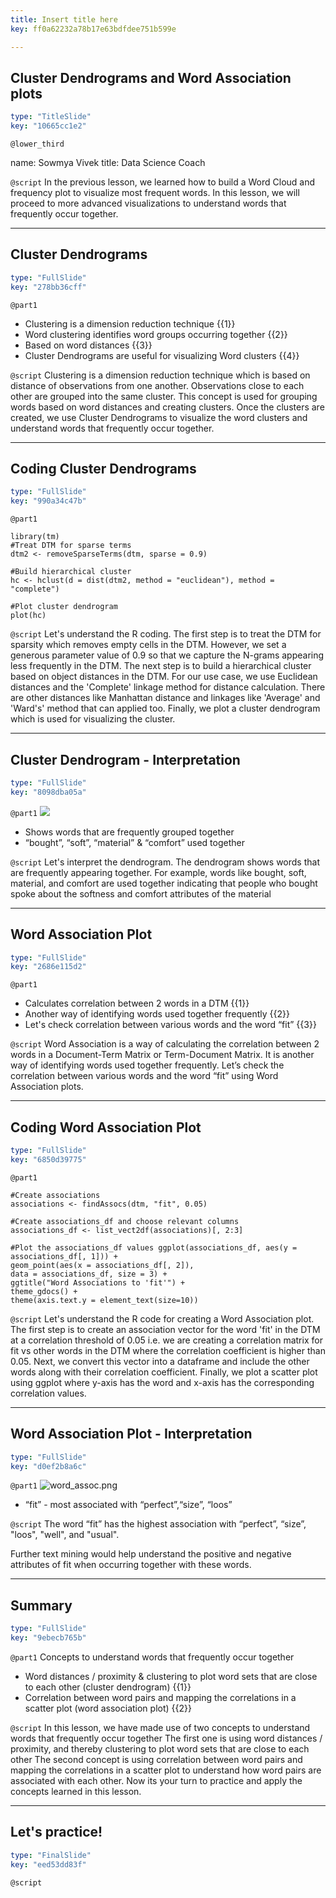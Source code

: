 ```yaml
---
title: Insert title here
key: ff0a62232a78b17e63bdfdee751b599e

---
```

## Cluster Dendrograms and Word Association plots

```yaml
type: "TitleSlide"
key: "10665cc1e2"
```

`@lower_third`

name: Sowmya Vivek
title: Data Science Coach


`@script`
In the previous lesson, we learned how to build a Word Cloud and frequency plot to visualize most frequent words. In this lesson, we will proceed to more advanced visualizations to understand words that frequently occur together.


---
## Cluster Dendrograms

```yaml
type: "FullSlide"
key: "278bb36cff"
```

`@part1`
- Clustering is a dimension reduction technique {{1}}
- Word clustering identifies word groups occurring together {{2}}
- Based on word distances {{3}}
- Cluster Dendrograms are useful for visualizing Word clusters {{4}}


`@script`
Clustering is a dimension reduction technique which is based on distance of observations from one another. Observations close to each other are grouped into the same cluster. This concept is used for grouping words based on word distances and creating clusters. Once the clusters are created, we use Cluster Dendrograms to visualize the word clusters and understand words that frequently occur together.


---
## Coding Cluster Dendrograms

```yaml
type: "FullSlide"
key: "990a34c47b"
```

`@part1`
```
library(tm) 
#Treat DTM for sparse terms
dtm2 <- removeSparseTerms(dtm, sparse = 0.9)

#Build hierarchical cluster
hc <- hclust(d = dist(dtm2, method = "euclidean"), method = "complete")

#Plot cluster dendrogram
plot(hc)
```


`@script`
Let's understand the R coding. The first step is to treat the DTM for sparsity which removes empty cells in the DTM. However, we set a generous parameter value of 0.9 so that we capture the N-grams appearing less frequently in the DTM.
The next step is to build a hierarchical cluster based on object distances in the DTM. For our use case, we use Euclidean distances and the 'Complete' linkage method for distance calculation. There are other distances like Manhattan distance and linkages like 'Average' and 'Ward's' method that can applied too.
Finally, we plot a cluster dendrogram which is used for visualizing the cluster.


---
## Cluster Dendrogram - Interpretation

```yaml
type: "FullSlide"
key: "8098dba05a"
```

`@part1`
![](https://assets.datacamp.com/production/repositories/5093/datasets/c5de85a6e4d3ab839a1dd8c12dd72d74fb9e70c2/clusterden.png)
- Shows words that are frequently grouped together
- “bought”, “soft”, “material” & “comfort” used together


`@script`
Let's interpret the dendrogram. 
The dendrogram shows words that are frequently appearing together. For example, words like bought, soft, material, and comfort are used together indicating that people who bought spoke about the softness and comfort attributes of the material


---
## Word Association Plot

```yaml
type: "FullSlide"
key: "2686e115d2"
```

`@part1`
- Calculates correlation between 2 words in a DTM {{1}}
- Another way of identifying words used together frequently {{2}}
- Let's check correlation between various words and the word “fit” {{3}}


`@script`
Word Association is a way of calculating the correlation between 2 words in a Document-Term Matrix or Term-Document Matrix. 
It is another way of identifying words used together frequently. 
Let’s check the correlation between various words and the word “fit” using Word Association plots.


---
## Coding Word Association Plot

```yaml
type: "FullSlide"
key: "6850d39775"
```

`@part1`
```
#Create associations
associations <- findAssocs(dtm, "fit", 0.05)

#Create associations_df and choose relevant columns
associations_df <- list_vect2df(associations)[, 2:3]

#Plot the associations_df values ggplot(associations_df, aes(y = associations_df[, 1])) + 
geom_point(aes(x = associations_df[, 2]), 
data = associations_df, size = 3) +
ggtitle("Word Associations to 'fit'") +
theme_gdocs() +
theme(axis.text.y = element_text(size=10))
```


`@script`
Let's understand the R code for creating a Word Association plot.
The first step is to create an association vector for the word 'fit' in the DTM at a correlation threshold of 0.05 i.e. we are creating a correlation matrix for fit vs other words in the DTM where the correlation coefficient is higher than 0.05.
Next, we convert this vector into a dataframe and include the other words along with their correlation coefficient.
Finally, we plot a scatter plot using ggplot where y-axis has the word and x-axis has the corresponding correlation values.


---
## Word Association Plot - Interpretation

```yaml
type: "FullSlide"
key: "d0ef2b8a6c"
```

`@part1`
![word_assoc.png](https://assets.datacamp.com/production/repositories/5093/datasets/db3d0e40b7378ac820a15ac0f606bc6361a177d5/word_assoc.png)
- “fit” - most associated with “perfect”,“size”, “loos”


`@script`
The word “fit” has the highest association with “perfect”,  “size”, "loos", "well", and "usual".

Further text mining would help understand the positive and negative attributes of fit when occurring together with these words.


---
## Summary

```yaml
type: "FullSlide"
key: "9ebecb765b"
```

`@part1`
Concepts to understand words that frequently occur together
- Word distances / proximity & clustering to plot word sets that are close to each other (cluster dendrogram) {{1}}
- Correlation between word pairs and mapping the correlations in a scatter plot (word association plot) {{2}}


`@script`
In this lesson, we have made use of two concepts to understand words that frequently occur together
The first one is using word distances / proximity, and thereby clustering to plot word sets that are close to each other
The second concept is using correlation between word pairs and mapping the correlations in a scatter plot to understand how word pairs are associated with each other.
Now its your turn to practice and apply the concepts learned in this lesson.


---
## Let's practice!

```yaml
type: "FinalSlide"
key: "eed53dd83f"
```

`@script`


